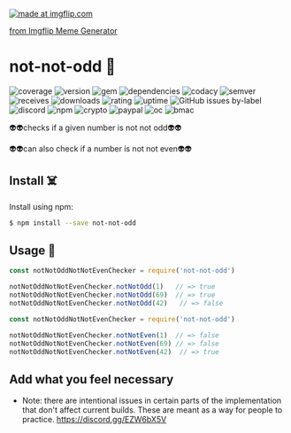 <a href="https://imgflip.com/i/89ts7o"><img src="https://i.imgflip.com/89ts7o.jpg" title="made at imgflip.com"/></a><div><a href="https://imgflip.com/memegenerator">from Imgflip Meme Generator</a></div>
# not-not-odd  🚀
![coverage](https://img.shields.io/badge/coverage-80%25-yellowgreen)
![version](https://img.shields.io/badge/version-1.2.3-blue)
![gem](https://img.shields.io/badge/gem-2.2.0-blue)
![dependencies](https://img.shields.io/badge/dependencies-out%20of%20date-orange)
![codacy](https://img.shields.io/badge/codacy-B-green)
![semver](https://img.shields.io/badge/semver-2.0.0-blue)
![receives](https://img.shields.io/badge/receives-2.00%20USD%2Fweek-yellow)
![downloads](https://img.shields.io/badge/downloads-13k%2Fmonth-brightgreen)
![rating](https://img.shields.io/badge/rating-★★★★☆-brightgreen)
![uptime](https://img.shields.io/badge/uptime-100%25-brightgreen)
![GitHub issues by-label](https://img.shields.io/github/issues/badges/shields/good%20first%20issue)
![discord](https://img.shields.io/discord/123?logo=discord&amp;label=discord)
![npm](https://img.shields.io/npm/v/badges.svg)
![crypto](https://img.shields.io/badge/crypto-donate-yellow.svg)
![paypal](https://img.shields.io/badge/paypal-donate-yellow.svg)
![oc](https://img.shields.io/badge/open%20collective-donate-yellow.svg)
![bmac](https://img.shields.io/badge/buy%20me%20a%20coffee-donate-yellow.svg)

👽👽checks if a given number is not not odd👽👽

👽👽can also check if a number is not not even👽👽


## Install ☠️

Install using npm:

```sh
$ npm install --save not-not-odd
```

## Usage 🖖


```js
const notNotOddNotNotEvenChecker = require('not-not-odd')

notNotOddNotNotEvenChecker.notNotOdd(1)   // => true
notNotOddNotNotEvenChecker.notNotOdd(69)  // => true
notNotOddNotNotEvenChecker.notNotOdd(42)   // => false
```



```js
const notNotOddNotNotEvenChecker = require('not-not-odd')

notNotOddNotNotEvenChecker.notNotEven(1)  // => false
notNotOddNotNotEvenChecker.notNotEven(69) // => false
notNotOddNotNotEvenChecker.notNotEven(42)  // => true
```
## Add what you feel necessary
* Note: there are intentional issues in certain parts of the implementation that don't affect current builds. These are meant as a way for people to practice.
https://discord.gg/EZW6bX5V



⠀⠀⠀
